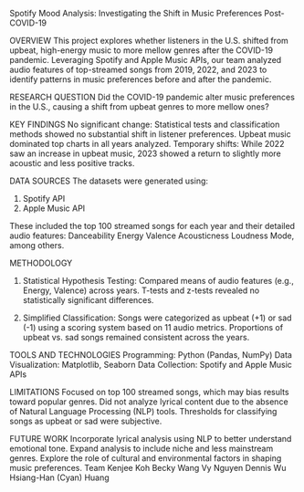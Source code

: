 Spotify Mood Analysis: Investigating the Shift in Music Preferences Post-COVID-19

OVERVIEW
This project explores whether listeners in the U.S. shifted from upbeat, high-energy music to more mellow genres after the COVID-19 pandemic. Leveraging Spotify and Apple Music APIs, our team analyzed audio features of top-streamed songs from 2019, 2022, and 2023 to identify patterns in music preferences before and after the pandemic.

RESEARCH QUESTION
Did the COVID-19 pandemic alter music preferences in the U.S., causing a shift from upbeat genres to more mellow ones?

KEY FINDINGS
No significant change: Statistical tests and classification methods showed no substantial shift in listener preferences. Upbeat music dominated top charts in all years analyzed.
Temporary shifts: While 2022 saw an increase in upbeat music, 2023 showed a return to slightly more acoustic and less positive tracks.

DATA SOURCES
The datasets were generated using:
1. Spotify API
2. Apple Music API
   
These included the top 100 streamed songs for each year and their detailed audio features:
Danceability
Energy
Valence
Acousticness
Loudness
Mode, among others.

METHODOLOGY
1. Statistical Hypothesis Testing:
Compared means of audio features (e.g., Energy, Valence) across years.
T-tests and z-tests revealed no statistically significant differences.

2. Simplified Classification:
Songs were categorized as upbeat (+1) or sad (-1) using a scoring system based on 11 audio metrics.
Proportions of upbeat vs. sad songs remained consistent across the years.

TOOLS AND TECHNOLOGIES
Programming: Python (Pandas, NumPy)
Data Visualization: Matplotlib, Seaborn
Data Collection: Spotify and Apple Music APIs

LIMITATIONS
Focused on top 100 streamed songs, which may bias results toward popular genres.
Did not analyze lyrical content due to the absence of Natural Language Processing (NLP) tools.
Thresholds for classifying songs as upbeat or sad were subjective.

FUTURE WORK
Incorporate lyrical analysis using NLP to better understand emotional tone.
Expand analysis to include niche and less mainstream genres.
Explore the role of cultural and environmental factors in shaping music preferences.
Team
Kenjee Koh
Becky Wang
Vy Nguyen
Dennis Wu
Hsiang-Han (Cyan) Huang
